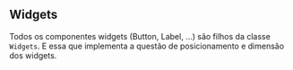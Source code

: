 ## Widgets

Todos os componentes widgets (Button, Label, ...) são filhos da classe `Widgets`. E essa que implementa a questão de posicionamento e dimensão dos widgets.
